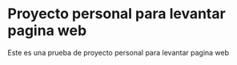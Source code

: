 # Proyecto personal para levantar pagina web

Este es una prueba de proyecto personal para levantar pagina web

